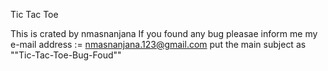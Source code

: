 Tic Tac Toe

This is crated by nmasnanjana
If you found any bug pleasae inform me
my e-mail address := nmasnanjana.123@gmail.com
put the main subject as ""Tic-Tac-Toe-Bug-Foud""
